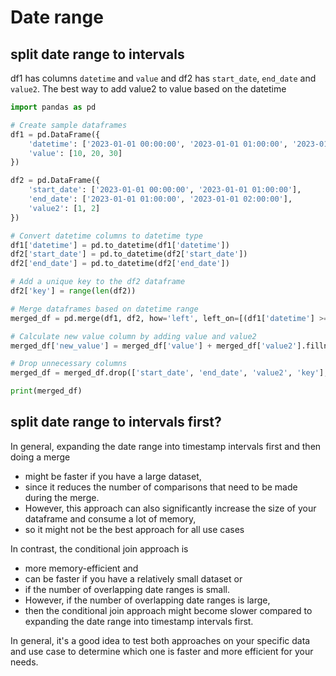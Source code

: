# Date range

## split date range to intervals
df1 has columns `datetime` and `value` and df2 has `start_date`, `end_date` and `value2`.
The best way to add value2 to value based on the datetime
```py
import pandas as pd

# Create sample dataframes
df1 = pd.DataFrame({
    'datetime': ['2023-01-01 00:00:00', '2023-01-01 01:00:00', '2023-01-01 02:00:00'],
    'value': [10, 20, 30]
})

df2 = pd.DataFrame({
    'start_date': ['2023-01-01 00:00:00', '2023-01-01 01:00:00'],
    'end_date': ['2023-01-01 01:00:00', '2023-01-01 02:00:00'],
    'value2': [1, 2]
})

# Convert datetime columns to datetime type
df1['datetime'] = pd.to_datetime(df1['datetime'])
df2['start_date'] = pd.to_datetime(df2['start_date'])
df2['end_date'] = pd.to_datetime(df2['end_date'])

# Add a unique key to the df2 dataframe
df2['key'] = range(len(df2))

# Merge dataframes based on datetime range
merged_df = pd.merge(df1, df2, how='left', left_on=[(df1['datetime'] >= df2['start_date']) & (df1['datetime'] <= df2['end_date'])], right_on=['key'])

# Calculate new value column by adding value and value2
merged_df['new_value'] = merged_df['value'] + merged_df['value2'].fillna(0)

# Drop unnecessary columns
merged_df = merged_df.drop(['start_date', 'end_date', 'value2', 'key'], axis=1)

print(merged_df)
```

## split date range to intervals first?
In general, expanding the date range into timestamp intervals first and then doing a merge
- might be faster if you have a large dataset,
- since it reduces the number of comparisons that need to be made during the merge.
- However, this approach can also significantly increase the size of your dataframe and consume a lot of memory,
- so it might not be the best approach for all use cases

In contrast, the conditional join approach is
- more memory-efficient and
- can be faster if you have a relatively small dataset or
- if the number of overlapping date ranges is small.
- However, if the number of overlapping date ranges is large,
- then the conditional join approach might become slower compared to expanding the date range into timestamp intervals first.

In general, it's a good idea to test both approaches on your specific data and use case to determine which one is faster and more efficient for your needs.
